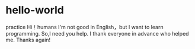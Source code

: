 # hello-world
practice
Hi！humans
I'm not good in English，but I want to learn programming.
So,I need you help.
I thank everyone in advance who helped me.
Thanks again!
